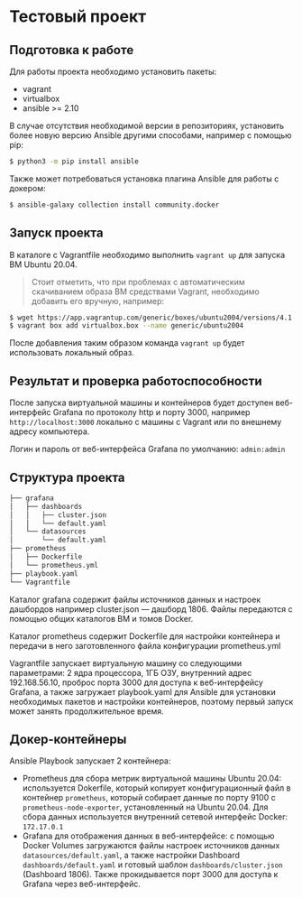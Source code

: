 # Тестовый проект

## Подготовка к работе

Для работы проекта необходимо установить пакеты:
- vagrant
- virtualbox
- ansible >= 2.10

В случае отсутствия необходимой версии в репозиториях, установить более новую версию Ansible другими способами, например с помощью pip:
```bash
$ python3 -m pip install ansible
```

Также может потребоваться установка плагина Ansible для работы с докером:
```bash
$ ansible-galaxy collection install community.docker
```

## Запуск проекта

В каталоге с Vagrantfile необходимо выполнить `vagrant up` для запуска ВМ Ubuntu 20.04.


> Стоит отметить, что при проблемах с автоматическим скачиванием образа ВМ средствами Vagrant, необходимо добавить его вручную, например:
```bash
$ wget https://app.vagrantup.com/generic/boxes/ubuntu2004/versions/4.1.18/providers/virtualbox.box
$ vagrant box add virtualbox.box --name generic/ubuntu2004
```
После добавления таким образом команда `vagrant up` будет использовать локальный образ.


## Результат и проверка работоспособности

После запуска виртуальной машины и контейнеров будет доступен веб-интерфейс Grafana по протоколу http и порту 3000, например `http://localhost:3000` локально с машины с Vagrant или по внешнему адресу компьютера. 

Логин и пароль от веб-интерфейса Grafana по умолчанию: `admin:admin`


## Структура проекта

```bash
├── grafana
│   ├── dashboards
│   │   ├── cluster.json
│   │   └── default.yaml
│   └── datasources
│       └── default.yaml
├── prometheus
│   ├── Dockerfile
│   └── prometheus.yml
├── playbook.yaml
└── Vagrantfile
```
Каталог grafana содержит файлы источников данных и настроек дашбордов например cluster.json — дашборд 1806. Файлы передаются с помощью общих каталогов ВМ и томов Docker.

Каталог prometheus содержит Dockerfile для настройки контейнера и передачи в него заготовленного файла конфигурации prometheus.yml 

Vagrantfile запускает виртуальную машину со следующими параметрами: 2 ядра процессора, 1ГБ ОЗУ, внутренний адрес 192.168.56.10, проброс порта 3000 для доступа к веб-интерфейсу Grafana, а также загружает playbook.yaml для Ansible для установки необходимых пакетов и настройки контейнеров, поэтому первый запуск может занять продолжительное время.

## Докер-контейнеры

Ansible Playbook запускает 2 контейнера:

- Prometheus для сбора метрик виртуальной машины Ubuntu 20.04: используется Dokerfile, который копирует конфигурационный файл в контейнер `prometheus`, который собирает данные по порту 9100 с `prometheus-node-exporter`, установленный на Ubuntu 20.04. Для сбора данных используется внутренний сетевой интерфейс Docker: `172.17.0.1`
- Grafana для отображения данных в веб-интерфейсе: с помощью Docker Volumes загружаются файлы настроек источников данных `datasources/default.yaml`, а также настройки Dashboard `dashboards/default.yaml` и готовый шаблон `dashboards/cluster.json` (Dashboard 1806). Также прокидывается порт 3000 для доступа к Grafana через веб-интерфейс.
